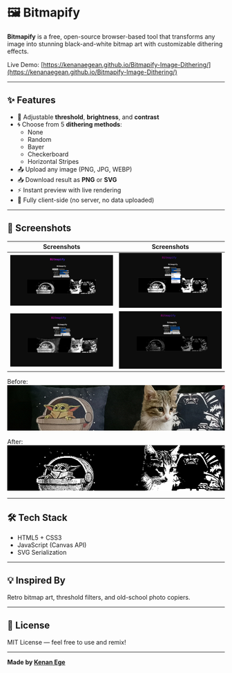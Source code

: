 # 🖼️ Bitmapify

**Bitmapify** is a free, open-source browser-based tool that transforms any image into stunning black-and-white bitmap art with customizable dithering effects.

Live Demo: [https://kenanaegean.github.io/Bitmapify-Image-Dithering/](https://kenanaegean.github.io/Bitmapify-Image-Dithering/)

---

## ✨ Features

- 🎨 Adjustable **threshold**, **brightness**, and **contrast**
- 🌀 Choose from 5 **dithering methods**:
  - None
  - Random
  - Bayer
  - Checkerboard
  - Horizontal Stripes
- 📤 Upload any image (PNG, JPG, WEBP)
- 📥 Download result as **PNG** or **SVG**
- ⚡ Instant preview with live rendering
- 🧠 Fully client-side (no server, no data uploaded)

---

## 📸 Screenshots

| Screenshots | Screenshots |
|----------|-----------|
| ![original1](assets/forReadme/1.png) | ![processed1](assets/forReadme/3.png) |
| ![original2](assets/forReadme/2.png) | ![processed2](assets/forReadme/4.png) |

Before:
![screenshot1](assets/forReadme/before.png)

After:
![screenshot2](assets/forReadme/after.png)


---

## 🛠️ Tech Stack

- HTML5 + CSS3
- JavaScript (Canvas API)
- SVG Serialization

---

## 💡 Inspired By

Retro bitmap art, threshold filters, and old-school photo copiers.

---

## 📄 License

MIT License — feel free to use and remix!

---

**Made by [Kenan Ege](https://github.com/KenanAegean)**
